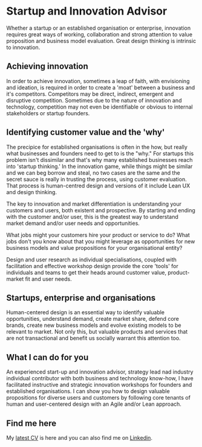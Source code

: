 # Startup and Innovation Advisor
Whether a startup or an established organisation or enterprise, innovation requires great ways of working, collaboration and strong attention to value proposition and business model evaluation. Great design thinking is intrinsic to innovation. 

## Achieving innovation

In order to achieve innovation, sometimes a leap of faith, with envisioning and ideation, is required in order to create a 'moat' between a business and it's competitors. Competitors may be direct, indirect, emergent and disruptive competition. Sometimes due to the nature of innovation and technology, competition may not even be identifiable or obvious to internal stakeholders or startup founders. 

## Identifying customer value and the 'why'
The precipice for established organisations is often in the how, but really what businesses and founders need to get to is the "why." For startups this problem isn't dissimilar and that's why many established businesses reach into 'startup thinking.' In the innovation game, while things might be similar and we can beg borrow and steal, no two cases are the same and the secret sauce is really in trusting the process, using customer evaluation. That process is human-centred design and versions of it include Lean UX and design thinking. 

The key to innovation and market differentiation is understanding your customers and users, both existent and prospective.  By starting and ending with the customer and/or user, this is the greatest way to understand market demand and/or user needs and opportunities.

What jobs might your customers hire your product or service to do? What jobs don't you know about that you might leverage as opportunities for new business models and value propositions for your organisational entity? 

Design and user research as individual specialisations, coupled with facilitation and effective workshop design provide the core 'tools' for individuals and teams to get their heads around customer value, product-market fit and user needs.  

## Startups, enterprise and organisations

Human-centered design is an essential way to identify valuable opportunities, understand demand, create market share, defend core brands, create new business models and evolve existing models to be relevant to market. Not only this, but valuable products and services that are not transactional and benefit us socially warrant this attention too. 

## What I can do for you

An experienced start-up and innovation advisor, strategy lead nad industry individual contributor with both business and technology know-how, I have facilitated instructive and strategic innovation workshops for founders and established organisations.  I can show you how to design valuable propositions for diverse users and customers by following core tenants of human and user-centered design with an Agile and/or Lean approach. 

## Find me here

My [latest CV](https://www.visualcv.com/catherine-hills/) is here and you can also find me on [Linkedin](https://www.linkedin.com/in/catherine-hills-96a1b515/).


